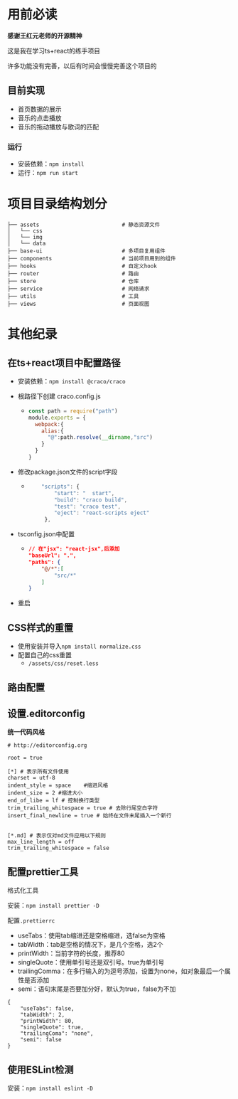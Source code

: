 # 用前必读

**感谢王红元老师的开源精神**

这是我在学习ts+react的练手项目

许多功能没有完善，以后有时间会慢慢完善这个项目的



## 目前实现

- 首页数据的展示
- 音乐的点击播放
- 音乐的拖动播放与歌词的匹配



### 运行

- 安装依赖：`npm install`
- 运行：`npm run start`



# 项目目录结构划分

```
├── assets							# 静态资源文件
│   └── css
│   └── img
│   └── data
├── base-ui                         # 多项目复用组件
├── components                      # 当前项目用到的组件
├── hooks 							# 自定义hook
├── router 							# 路由
├── store 							# 仓库
├── service 						# 网络请求
├── utils 							# 工具
├── views 							# 页面视图
```



# 其他纪录

## 在ts+react项目中配置路径

- 安装依赖：`npm install @craco/craco `

- 根路径下创建 craco.config.js

  - ```js
    const path = require("path")
    module.exports = {
      webpack:{
        alias:{
          "@":path.resolve(__dirname,"src")
        }
      }
    }
    ```

- 修改package.json文件的script字段

  - ```js
        "scripts": {
            "start": "  start",
            "build": "craco build",
            "test": "craco test",
            "eject": "react-scripts eject"
         },
    ```

- tsconfig.json中配置

  - ```json
    // 在"jsx": "react-jsx",后添加
    "baseUrl": ".",
    "paths": {
        "@/*":[
            "src/*"
        ]
    }
    ```

- 重启




## CSS样式的重置

- 使用安装并导入`npm install normalize.css`
- 配置自己的css重置
  - `/assets/css/reset.less`



## 路由配置



## 设置.editorconfig

**统一代码风格**

```
# http://editorconfig.org

root = true

[*] # 表示所有文件使用
charset = utf-8
indent_style = space    #缩进风格
indent_size = 2 #缩进大小
end_of_libe = lf # 控制换行类型
trim_trailing_whitespace = true # 去除行尾空白字符
insert_final_newline = true # 始终在文件末尾插入一个新行


[*.md] # 表示仅对md文件应用以下规则
max_line_length = off
trim_trailing_whitespace = false
```





## 配置prettier工具

格式化工具

安装：`npm install prettier -D`

配置`.prettierrc`

- useTabs：使用tab缩进还是空格缩进，选false为空格
- tabWidth：tab是空格的情况下，是几个空格，选2个
- printWidth：当前字符的长度，推荐80
- singleQuote：使用单引号还是双引号。true为单引号
- trailingComma：在多行输入的为逗号添加，设置为none，如对象最后一个属性是否添加
- semi：语句末尾是否要加分好，默认为true，false为不加

```
{
    "useTabs": false,
    "tabWidth": 2,
    "printWidth": 80,
    "singleQuote": true,
    "trailingComa": "none",
    "semi": false
}
```



## 使用ESLint检测

安装：`npm install eslint -D`

































